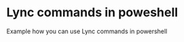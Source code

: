 Lync commands in poweshell
============================

Example how you can use Lync commands in powershell